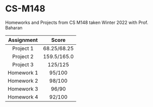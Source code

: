 # CS-M148

Homeworks and Projects from CS M148 taken Winter 2022 with Prof. Baharan

| Assignment   | Score       |
| :----------: | :---------: |
| Project 1    | 68.25/68.25 |
| Project 2    | 159.5/165.0 |
| Project 3    | 125/125     |
| Homework 1   | 95/100      |
| Homework 2   | 98/100      |
| Homework 3   | 96/90       |
| Homework 4   | 92/100      |
